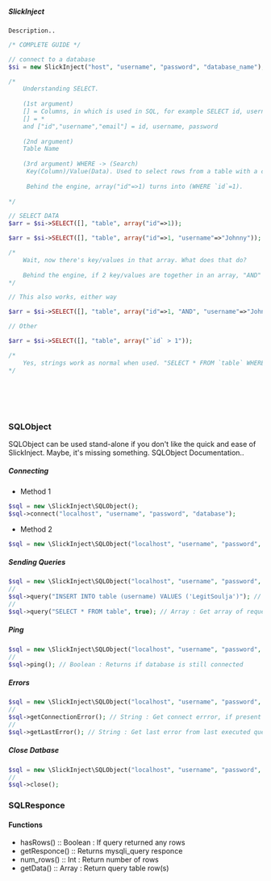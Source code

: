 ##### SlickInject

    Description..

```php
/* COMPLETE GUIDE */

// connect to a database
$si = new SlickInject("host", "username", "password", "database_name");

/*
    Understanding SELECT.
    
    (1st argument)
    [] = Columns, in which is used in SQL, for example SELECT id, username, email FROM `table`.
    [] = *
    and ["id","username","email"] = id, username, password
    
    (2nd argument) 
    Table Name
    
    (3rd argument) WHERE -> (Search)
     Key(Column)/Value(Data). Used to select rows from a table with a criteria, of a specific column name, and value.
     
     Behind the engine, array("id"=>1) turns into (WHERE `id`=1).
     
*/

// SELECT DATA
$arr = $si->SELECT([], "table", array("id"=>1));

$arr = $si->SELECT([], "table", array("id"=>1, "username"=>"Johnny"));

/*
    Wait, now there's key/values in that array. What does that do?
    
    Behind the engine, if 2 key/values are together in an array, "AND" is placed in-between those 2 if non is specified. Therefor, the result of the sql below is "SELECT * FROM `table` WHERE `id=1 AND `username`='Johnny'";
*/

// This also works, either way

$arr = $si->SELECT([], "table", array("id"=>1, "AND", "username"=>"Johnny"));

// Other

$arr = $si->SELECT([], "table", array("`id` > 1"));

/*
    Yes, strings work as normal when used. "SELECT * FROM `table` WHERE id > 1"
*/







```


### SQLObject

SQLObject can be used stand-alone if you don't like the quick and ease of SlickInject. Maybe, it's missing something. SQLObject Documentation..

##### Connecting
- Method 1
```php
$sql = new \SlickInject\SQLObject();
$sql->connect("localhost", "username", "password", "database");
```
- Method 2
```php
$sql = new \SlickInject\SQLObject("localhost", "username", "password", "database");
```

##### Sending Queries
```php
$sql = new \SlickInject\SQLObject("localhost", "username", "password", "database");
//
$sql->query("INSERT INTO table (username) VALUES ('LegitSoulja')"); // *SQLResponce
//
$sql->query("SELECT * FROM table", true); // Array : Get array of requested table rows
```

##### Ping
```php
$sql = new \SlickInject\SQLObject("localhost", "username", "password", "database");
//
$sql->ping(); // Boolean : Returns if database is still connected
```

##### Errors
```php
$sql = new \SlickInject\SQLObject("localhost", "username", "password", "database");
//
$sql->getConnectionError(); // String : Get connect errror, if present
//
$sql->getLastError(); // String : Get last error from last executed query
```

##### Close Datbase

```php
$sql = new \SlickInject\SQLObject("localhost", "username", "password", "database");
//
$sql->close(); 
```

### SQLResponce

#### Functions
- hasRows() :: Boolean : If query returned any rows
- getResponce() :: Returns mysqli_query responce
- num_rows() :: Int : Return number of rows
- getData() :: Array : Return query table row(s)

